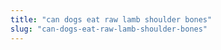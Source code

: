 ```yaml
---
title: "can dogs eat raw lamb shoulder bones"
slug: "can-dogs-eat-raw-lamb-shoulder-bones"
---
```


